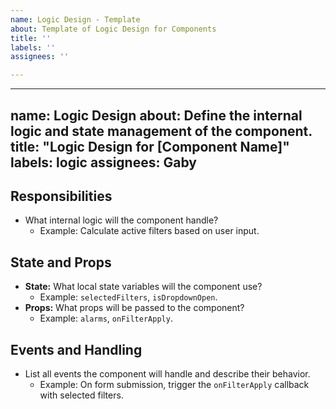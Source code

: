 ```yaml
---
name: Logic Design - Template
about: Template of Logic Design for Components
title: ''
labels: ''
assignees: ''

---
```


---
name: Logic Design
about: Define the internal logic and state management of the component.
title: "Logic Design for [Component Name]"
labels: logic
assignees: Gaby
---

## **Responsibilities**
- What internal logic will the component handle?
  - Example: Calculate active filters based on user input.

## **State and Props**
- **State:** What local state variables will the component use?
  - Example: `selectedFilters`, `isDropdownOpen`.
- **Props:** What props will be passed to the component?
  - Example: `alarms`, `onFilterApply`.

## **Events and Handling**
- List all events the component will handle and describe their behavior.
  - Example: On form submission, trigger the `onFilterApply` callback with selected filters.
